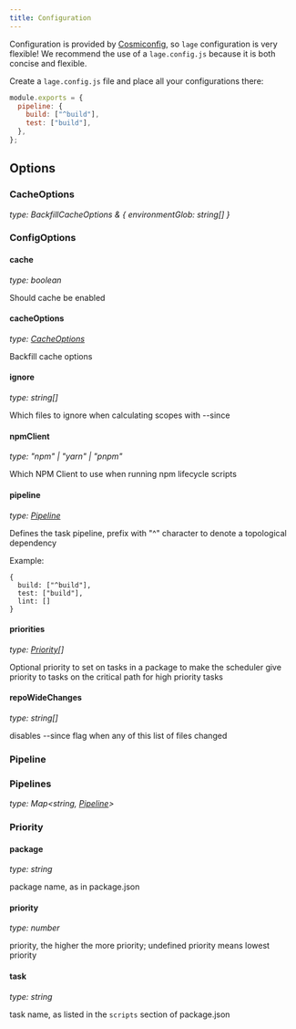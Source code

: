 ```yaml
---
title: Configuration
---
```


Configuration is provided by [Cosmiconfig](https://www.npmjs.com/package/cosmiconfig), so `lage` configuration is very flexible! We recommend the use of a `lage.config.js` because it is both concise and flexible.

Create a `lage.config.js` file and place all your configurations there:

```js
module.exports = {
  pipeline: {
    build: ["^build"],
    test: ["build"],
  },
};
```


## Options

### CacheOptions

_type: BackfillCacheOptions & { environmentGlob: string[] }_
### ConfigOptions
#### cache
_type: boolean_

Should cache be enabled
  
#### cacheOptions
_type: [CacheOptions](#CacheOptions)_

Backfill cache options
  
#### ignore
_type: string[]_

Which files to ignore when calculating scopes with --since
  
#### npmClient
_type: "npm" | "yarn" | "pnpm"_

Which NPM Client to use when running npm lifecycle scripts
  
#### pipeline
_type: [Pipeline](#Pipeline)_

Defines the task pipeline, prefix with "^" character to denote a topological dependency

Example:

```
{
  build: ["^build"],
  test: ["build"],
  lint: []
}
```

  
#### priorities
_type: [Priority](#Priority)[]_

Optional priority to set on tasks in a package to make the scheduler give priority to tasks on the critical path for high priority tasks
  
#### repoWideChanges
_type: string[]_

disables --since flag when any of this list of files changed
  
### Pipeline


### Pipelines

_type: Map<string, [Pipeline](#Pipeline)>_
### Priority
#### package
_type: string_

package name, as in package.json
  
#### priority
_type: number_

priority, the higher the more priority; undefined priority means lowest priority
  
#### task
_type: string_

task name, as listed in the `scripts` section of package.json
  
